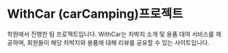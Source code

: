 # WithCar (carCamping)프로젝트
학원에서 진행한 팀 프로젝트입니다.
WithCar는 차박지 소개 및 용품 대여 서비스를 제공하며, 회원들이 해당 차박지와 용품에 대해 리뷰를 공유할 수 있는 사이트입니다. 

